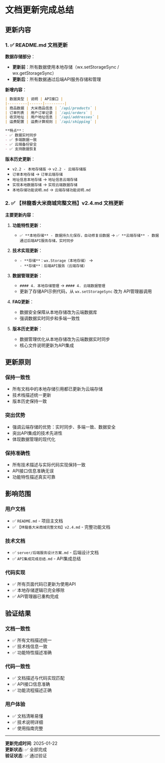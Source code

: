 # 文档更新完成总结

## 更新内容

### 1. ✅ README.md 文档更新

**数据存储部分**：
- **更新前**：所有数据使用本地存储（wx.setStorageSync / wx.getStorageSync）
- **更新后**：所有数据通过后端API服务存储和管理

**新增内容**：
```markdown
| 数据类型 | 说明 | API接口 |
|---------|------|---------|
| 商品数据 | 大米商品信息 | `/api/products` |
| 订单列表 | 用户订单记录 | `/api/orders` |
| 收货地址 | 用户地址信息 | `/api/addresses` |
| 运费配置 | 运费计算规则 | `/api/shipping` |

**特点**：
- ✅ 数据实时同步
- ✅ 多端数据一致
- ✅ 云端备份安全
- ✅ 支持数据恢复
```

**版本历史更新**：
- `v2.2 - 本地存储版` → `v2.2 - 云端存储版`
- `订单本地存储` → `订单云端存储`
- `地址信息本地存储` → `地址信息云端存储`
- `实现本地数据存储` → `实现云端数据存储`
- `本地存储功能说明.md` → `云端存储功能说明.md`

### 2. ✅ 【林龍香大米商城完整文档】v2.4.md 文档更新

**主要更新内容**：

1. **功能特性更新**：
   - `✅ **本地存储** - 数据持久化保存，自动修复旧数据` → `✅ **云端存储** - 数据通过后端API服务存储，实时同步`

2. **技术实现更新**：
   - `- **存储**：wx.Storage（本地存储）` → `- **存储**：后端API服务（云端存储）`

3. **数据管理更新**：
   - `#### 4. 本地存储管理` → `#### 4. 云端数据管理`
   - 更新了存储API示例代码，从 `wx.setStorageSync` 改为 API管理器调用

4. **FAQ更新**：
   - 数据安全保障从本地存储改为云端数据库
   - 强调数据实时同步和多端一致性

5. **版本历史更新**：
   - 数据管理优化从本地存储改为云端数据实时同步
   - 核心文件说明更新为API集成

## 更新原则

### 保持一致性
- 所有文档中的本地存储引用都已更新为云端存储
- 技术栈描述统一更新
- 版本历史保持一致

### 突出优势
- 强调云端存储的优势：实时同步、多端一致、数据安全
- 突出API集成的技术先进性
- 体现数据管理的现代化

### 保持准确性
- 所有技术描述与实际代码实现保持一致
- API接口信息准确无误
- 功能特性描述真实可靠

## 影响范围

### 用户文档
- ✅ `README.md` - 项目主文档
- ✅ `【林龍香大米商城完整文档】v2.4.md` - 完整功能文档

### 技术文档
- ✅ `server/后端服务设计方案.md` - 后端设计文档
- ✅ `API集成完成总结.md` - API集成总结

### 代码实现
- ✅ 所有页面代码已更新为使用API
- ✅ 本地存储逻辑已完全移除
- ✅ API管理器已重构完成

## 验证结果

### 文档一致性
- ✅ 所有文档描述统一
- ✅ 技术栈信息一致
- ✅ 功能特性描述准确

### 代码一致性
- ✅ 文档描述与代码实现匹配
- ✅ API接口信息准确
- ✅ 功能流程描述正确

### 用户体验
- ✅ 文档清晰易懂
- ✅ 技术说明详细
- ✅ 使用指南完整

---

**更新完成时间**: 2025-01-22  
**更新状态**: ✅ 全部完成  
**验证状态**: ✅ 通过验证
